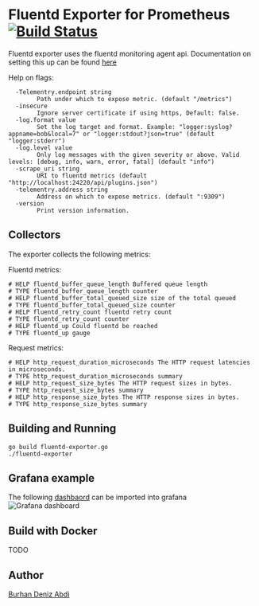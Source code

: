 # Fluentd Exporter for Prometheus [![Build Status](https://travis-ci.org/V3ckt0r/fluentd_exporter.svg?branch=master)](https://travis-ci.org/V3ckt0r/fluentd_exporter)

Fluentd exporter uses the fluentd monitoring agent api. Documentation on setting this up can be found [here](https://docs.fluentd.org/v0.12/articles/monitoring)

Help on flags:
```
  -Telementry.endpoint string
    	Path under which to expose metric. (default "/metrics")
  -insecure
    	Ignore server certificate if using https, Default: false.
  -log.format value
    	Set the log target and format. Example: "logger:syslog?appname=bob&local=7" or "logger:stdout?json=true" (default "logger:stderr")
  -log.level value
    	Only log messages with the given severity or above. Valid levels: [debug, info, warn, error, fatal] (default "info")
  -scrape_uri string
    	URI to fluentd metrics (default "http://localhost:24220/api/plugins.json")
  -telementry.address string
    	Address on which to expose metrics. (default ":9309")
  -version
    	Print version information.
```

## Collectors
The exporter collects the following metrics:

Fluentd metrics:
```
# HELP fluentd_buffer_queue_length Buffered queue length
# TYPE fluentd_buffer_queue_length counter
# HELP fluentd_buffer_total_queued_size size of the total queued
# TYPE fluentd_buffer_total_queued_size counter
# HELP fluentd_retry_count fluentd retry count
# TYPE fluentd_retry_count counter
# HELP fluentd_up Could fluentd be reached
# TYPE fluentd_up gauge
```

Request metrics:

```
# HELP http_request_duration_microseconds The HTTP request latencies in microseconds.
# TYPE http_request_duration_microseconds summary
# HELP http_request_size_bytes The HTTP request sizes in bytes.
# TYPE http_request_size_bytes summary
# HELP http_response_size_bytes The HTTP response sizes in bytes.
# TYPE http_response_size_bytes summary
```

## Building and Running
```
go build fluentd-exporter.go
./fluentd-exporter
```

## Grafana example
The following [dashbaord](https://grafana.com/dashboards/3522) can be imported into grafana
![Grafana dashboard](https://i.imgur.com/oBY6urR.png)

## Build with Docker
TODO

## Author
[Burhan Deniz Abdi](http://www.burhan.io/)

